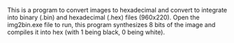  This is a program to convert images to hexadecimal and convert to integrate into binary (.bin) and hexadecimal (.hex) files (960x220).
 Open the img2bin.exe file to run, this program synthesizes 8 bits of the image and compiles it into hex
 (with 1 being black, 0 being white).